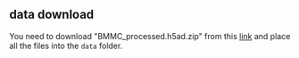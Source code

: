
## data download 

You need to download "BMMC_processed.h5ad.zip" from this [link](https://drive.google.com/file/d/1w1Ghtt7mq5qHvD6DQ-vJKLTKvZ-oxrpz/view?usp=sharing) and place all the files into the `data` folder.


